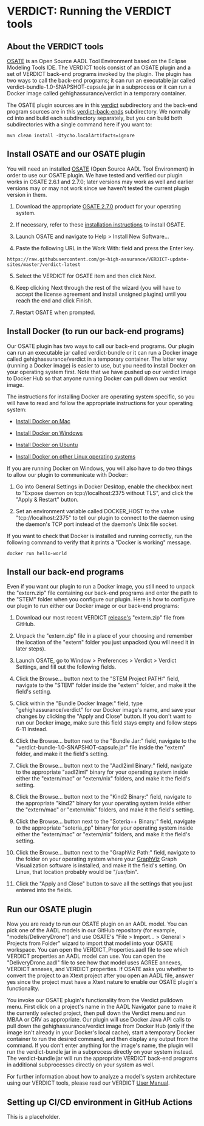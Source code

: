 # VERDICT: Running the VERDICT tools

## About the VERDICT tools

[OSATE](https://osate.org/about-osate.html) is an Open Source AADL
Tool Environment based on the Eclipse Modeling Tools IDE.  The VERDICT
tools consist of an OSATE plugin and a set of VERDICT back-end
programs invoked by the plugin.  The plugin has two ways to call the
back-end programs; it can run an executable jar called
verdict-bundle-1.0-SNAPSHOT-capsule.jar in a subprocess or it can run
a Docker image called gehighassurance/verdict in a temporary
container.

The OSATE plugin sources are in this [verdict](verdict) subdirectory
and the back-end program sources are in this
[verdict-back-ends](verdict-back-ends) subdirectory.  We normally cd
into and build each subdirectory separately, but you can build both
subdirectories with a single command here if you want to:

`mvn clean install -Dtycho.localArtifacts=ignore`

## Install OSATE and our OSATE plugin

You will need an installed [OSATE](https://osate.org/about-osate.html)
(Open Source AADL Tool Environment) in order to use our OSATE plugin.
We have tested and verified our plugin works in OSATE 2.6.1 and 2.7.0;
later versions may work as well and earlier versions may or may not
work since we haven't tested the current plugin version in them.

1. Download the appropriate [OSATE
   2.7.0](https://osate-build.sei.cmu.edu/download/osate/stable/2.7.0-vfinal/products/)
   product for your operating system.

2. If necessary, refer to these [installation
   instructions](https://osate.org/download-and-install.html) to
   install OSATE.

3. Launch OSATE and navigate to Help > Install New Software...

4. Paste the following URL in the Work With: field and press the Enter key.

`https://raw.githubusercontent.com/ge-high-assurance/VERDICT-update-sites/master/verdict-latest`

5. Select the VERDICT for OSATE item and then click Next.

6. Keep clicking Next through the rest of the wizard (you will have to
   accept the license agreement and install unsigned plugins) until
   you reach the end and click Finish.

7. Restart OSATE when prompted.

## Install Docker (to run our back-end programs)

Our OSATE plugin has two ways to call our back-end programs.  Our
plugin can run an executable jar called verdict-bundle or it can run a
Docker image called gehighassurance/verdict in a temporary container.
The latter way (running a Docker image) is easier to use, but you need
to install Docker on your operating system first.  Note that we have
pushed up our verdict image to Docker Hub so that anyone running
Docker can pull down our verdict image.

The instructions for installing Docker are operating system specific,
so you will have to read and follow the appropriate instructions for
your operating system:

- [Install Docker on
  Mac](https://docs.docker.com/docker-for-mac/install/)

- [Install Docker on
  Windows](https://docs.docker.com/docker-for-windows/install/)

- [Install Docker on
  Ubuntu](https://phoenixnap.com/kb/how-to-install-docker-on-ubuntu-18-04)
  
- [Install Docker on other Linux operating
  systems](https://docs.docker.com/install/)

If you are running Docker on Windows, you will also have to do two
things to allow our plugin to communicate with Docker:

1. Go into General Settings in Docker Desktop, enable the checkbox
   next to "Expose daemon on tcp://localhost:2375 without TLS", and
   click the "Apply & Restart" button.

2. Set an environment variable called DOCKER_HOST to the value
   "tcp://localhost:2375" to tell our plugin to connect to the daemon
   using the daemon's TCP port instead of the daemon's Unix file
   socket.

If you want to check that Docker is installed and running correctly,
run the following command to verify that it prints a "Docker is
working" message.

`docker run hello-world`

## Install our back-end programs

Even if you want our plugin to run a Docker image, you still need to
unpack the "extern.zip" file containing our back-end programs and
enter the path to the "STEM" folder when you configure our plugin.
Here is how to configure our plugin to run either our Docker image or
our back-end programs:

1. Download our most recent VERDICT
   [release's](https://github.com/ge-high-assurance/VERDICT/releases)
   "extern.zip" file from GitHub.

2. Unpack the "extern.zip" file in a place of your choosing and
   remember the location of the "extern" folder you just unpacked (you
   will need it in later steps).

3. Launch OSATE, go to Window > Preferences > Verdict > Verdict
   Settings, and fill out the following fields.
   
4. Click the Browse... button next to the "STEM Project PATH:" field,
   navigate to the "STEM" folder inside the "extern" folder, and make
   it the field's setting.

5. Click within the "Bundle Docker Image:" field, type
   "gehighassurance/verdict" for our Docker image's name, and save
   your changes by clicking the "Apply and Close" button.  If you
   don't want to run our Docker image, make sure this field stays
   empty and follow steps 6-11 instead.

6. Click the Browse... button next to the "Bundle Jar:" field,
   navigate to the "verdict-bundle-1.0-SNAPSHOT-capsule.jar" file
   inside the "extern" folder, and make it the field's setting.

7. Click the Browse... button next to the "Aadl2iml Binary:" field,
   navigate to the appropriate "aadl2iml" binary for your operating
   system inside either the "extern/mac" or "extern/nix" folders, and
   make it the field's setting.

8. Click the Browse... button next to the "Kind2 Binary:" field,
   navigate to the appropriate "kind2" binary for your operating
   system inside either the "extern/mac" or "extern/nix" folders, and
   make it the field's setting.

9. Click the Browse... button next to the "Soteria++ Binary:" field,
   navigate to the appropriate "soteria_pp" binary for your operating
   system inside either the "extern/mac" or "extern/nix" folders, and
   make it the field's setting.

10. Click the Browse... button next to the "GraphViz Path:" field,
   navigate to the folder on your operating system where your
   [GraphViz](https://www.graphviz.org/download/) Graph Visualization
   software is installed, and make it the field's setting.  On Linux,
   that location probably would be "/usr/bin".

11. Click the "Apply and Close" button to save all the settings that
    you just entered into the fields.

## Run our OSATE plugin

Now you are ready to run our OSATE plugin on an AADL model.  You can
pick one of the AADL models in our GitHub repository (for example,
"models/DeliveryDrone") and use OSATE's "File > Import... > General >
Projects from Folder" wizard to import that model into your OSATE
workspace.  You can open the VERDICT_Properties.aadl file to see which
VERDICT properties an AADL model can use.  You can open the
"DeliveryDrone.aadl" file to see how that model uses AGREE annexes,
VERDICT annexes, and VERDICT properties.  If OSATE asks you whether to
convert the project to an Xtext project after you open an AADL file,
answer yes since the project must have a Xtext nature to enable our
OSATE plugin's functionality.

You invoke our OSATE plugin's functionality from the Verdict pulldown
menu.  First click on a project's name in the AADL Navigator pane to
make it the currently selected project, then pull down the Verdict
menu and run MBAA or CRV as appropriate.  Our plugin will use Docker
Java API calls to pull down the gehighassurance/verdict image from
Docker Hub (only if the image isn't already in your Docker's local
cache), start a temporary Docker container to run the desired command,
and then display any output from the command.  If you don't enter
anything for the image's name, the plugin will run the verdict-bundle
jar in a subprocess directly on your system instead. The
verdict-bundle jar will run the appropriate VERDICT back-end programs
in additional subprocesses directly on your system as well.

For further information about how to analyze a model's system
architecture using our VERDICT tools, please read our VERDICT [User
Manual](https://github.com/ge-high-assurance/VERDICT/wiki/VERDICT-Modeling-Style-Guide-&-User-Manual:-V1-to-support-VERDICT-VM-19.1-Tool-Assessment-%233).

## Setting up CI/CD environment in GitHub Actions

This is a placeholder.
